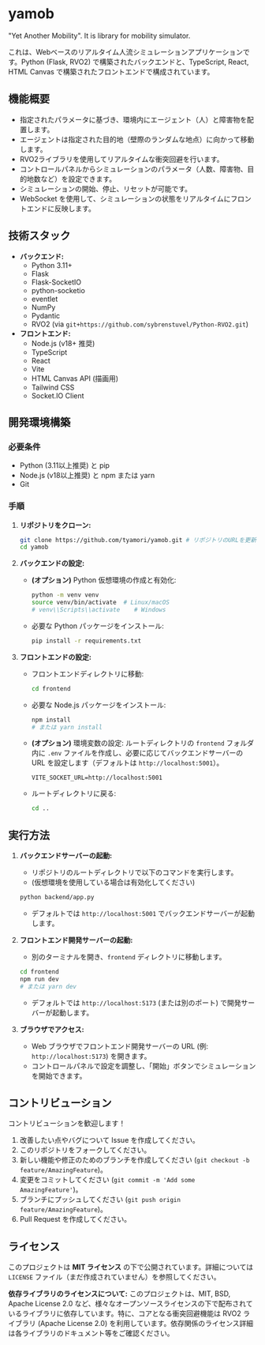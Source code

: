 # yamob

"Yet Another Mobility". It is library for mobility simulator.

これは、Webベースのリアルタイム人流シミュレーションアプリケーションです。Python (Flask, RVO2) で構築されたバックエンドと、TypeScript, React, HTML Canvas で構築されたフロントエンドで構成されています。

## 機能概要

*   指定されたパラメータに基づき、環境内にエージェント（人）と障害物を配置します。
*   エージェントは指定された目的地（壁際のランダムな地点）に向かって移動します。
*   RVO2ライブラリを使用してリアルタイムな衝突回避を行います。
*   コントロールパネルからシミュレーションのパラメータ（人数、障害物、目的地数など）を設定できます。
*   シミュレーションの開始、停止、リセットが可能です。
*   WebSocket を使用して、シミュレーションの状態をリアルタイムにフロントエンドに反映します。

## 技術スタック

*   **バックエンド:**
    *   Python 3.11+
    *   Flask
    *   Flask-SocketIO
    *   python-socketio
    *   eventlet
    *   NumPy
    *   Pydantic
    *   RVO2 (via `git+https://github.com/sybrenstuvel/Python-RVO2.git`)
*   **フロントエンド:**
    *   Node.js (v18+ 推奨)
    *   TypeScript
    *   React
    *   Vite
    *   HTML Canvas API (描画用)
    *   Tailwind CSS
    *   Socket.IO Client

## 開発環境構築

### 必要条件

*   Python (3.11以上推奨) と pip
*   Node.js (v18以上推奨) と npm または yarn
*   Git

### 手順

1.  **リポジトリをクローン:**
    ```bash
    git clone https://github.com/tyamori/yamob.git # リポジトリのURLを更新
    cd yamob
    ```

2.  **バックエンドの設定:**
    *   **(オプション)** Python 仮想環境の作成と有効化:
        ```bash
        python -m venv venv
        source venv/bin/activate  # Linux/macOS
        # venv\\Scripts\\activate    # Windows
        ```
    *   必要な Python パッケージをインストール:
        ```bash
        pip install -r requirements.txt
        ```

3.  **フロントエンドの設定:**
    *   フロントエンドディレクトリに移動:
        ```bash
        cd frontend
        ```
    *   必要な Node.js パッケージをインストール:
        ```bash
        npm install
        # または yarn install
        ```
    *   **(オプション)** 環境変数の設定:
        ルートディレクトリの `frontend` フォルダ内に `.env` ファイルを作成し、必要に応じてバックエンドサーバーの URL を設定します（デフォルトは `http://localhost:5001`）。
        ```.env
        VITE_SOCKET_URL=http://localhost:5001
        ```
    *   ルートディレクトリに戻る:
        ```bash
        cd ..
        ```

## 実行方法

1.  **バックエンドサーバーの起動:**
    *   リポジトリのルートディレクトリで以下のコマンドを実行します。
    *   (仮想環境を使用している場合は有効化してください)
    ```bash
    python backend/app.py
    ```
    *   デフォルトでは `http://localhost:5001` でバックエンドサーバーが起動します。

2.  **フロントエンド開発サーバーの起動:**
    *   別のターミナルを開き、`frontend` ディレクトリに移動します。
    ```bash
    cd frontend
    npm run dev
    # または yarn dev
    ```
    *   デフォルトでは `http://localhost:5173` (または別のポート) で開発サーバーが起動します。

3.  **ブラウザでアクセス:**
    *   Web ブラウザでフロントエンド開発サーバーの URL (例: `http://localhost:5173`) を開きます。
    *   コントロールパネルで設定を調整し、「開始」ボタンでシミュレーションを開始できます。

## コントリビューション

コントリビューションを歓迎します！

1.  改善したい点やバグについて Issue を作成してください。
2.  このリポジトリをフォークしてください。
3.  新しい機能や修正のためのブランチを作成してください (`git checkout -b feature/AmazingFeature`)。
4.  変更をコミットしてください (`git commit -m 'Add some AmazingFeature'`)。
5.  ブランチにプッシュしてください (`git push origin feature/AmazingFeature`)。
6.  Pull Request を作成してください。

## ライセンス

このプロジェクトは **MIT ライセンス** の下で公開されています。詳細については `LICENSE` ファイル（まだ作成されていません）を参照してください。

**依存ライブラリのライセンスについて:**
このプロジェクトは、MIT, BSD, Apache License 2.0 など、様々なオープンソースライセンスの下で配布されているライブラリに依存しています。特に、コアとなる衝突回避機能は RVO2 ライブラリ (Apache License 2.0) を利用しています。依存関係のライセンス詳細は各ライブラリのドキュメント等をご確認ください。
